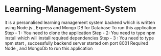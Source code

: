 # Learning-Management-System
It is a personalised learning management system backend which is written using Node.js , Express and Mongo DB for Database
To run this application 
Step - 1 : You need to clone the application
Step - 2: You need to type npm install which will install required dependencies
Step - 3 : You need to type npm start , successfully backend server started om port 8001
Required Node , and MongoDb to run this application
